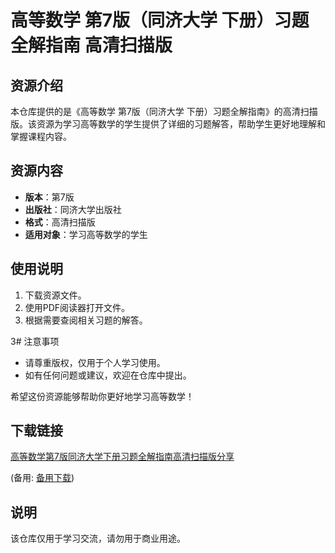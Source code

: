 # 高等数学 第7版（同济大学 下册）习题全解指南 高清扫描版

## 资源介绍

本仓库提供的是《高等数学 第7版（同济大学 下册）习题全解指南》的高清扫描版。该资源为学习高等数学的学生提供了详细的习题解答，帮助学生更好地理解和掌握课程内容。

## 资源内容

- **版本**：第7版
- **出版社**：同济大学出版社
- **格式**：高清扫描版
- **适用对象**：学习高等数学的学生

## 使用说明

1. 下载资源文件。
2. 使用PDF阅读器打开文件。
3. 根据需要查阅相关习题的解答。

3# 注意事项

- 请尊重版权，仅用于个人学习使用。
- 如有任何问题或建议，欢迎在仓库中提出。

希望这份资源能够帮助你更好地学习高等数学！

## 下载链接
[高等数学第7版同济大学下册习题全解指南高清扫描版分享](https://pan.quark.cn/s/3dfd5f1dfca2) 

(备用: [备用下载](https://pan.baidu.com/s/1GhNRXyh3KaK59OrwCAcDsw?pwd=1234))

## 说明

该仓库仅用于学习交流，请勿用于商业用途。
